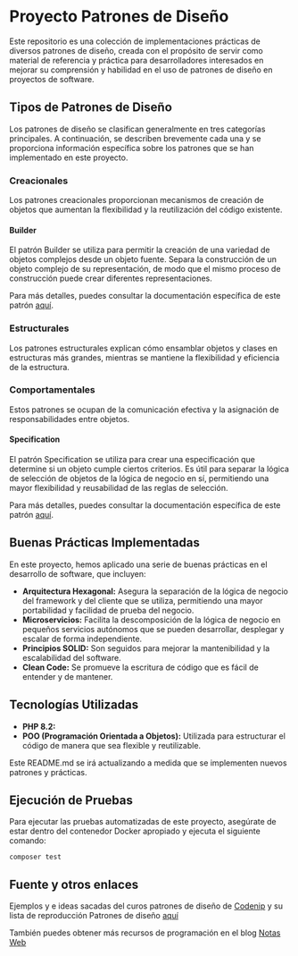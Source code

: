 # Proyecto Patrones de Diseño

Este repositorio es una colección de implementaciones prácticas de diversos patrones de diseño, creada con el propósito de servir como material de referencia y práctica para desarrolladores interesados en mejorar su comprensión y habilidad en el uso de patrones de diseño en proyectos de software.

## Tipos de Patrones de Diseño

Los patrones de diseño se clasifican generalmente en tres categorías principales. A continuación, se describen brevemente cada una y se proporciona información específica sobre los patrones que se han implementado en este proyecto.

### Creacionales

Los patrones creacionales proporcionan mecanismos de creación de objetos que aumentan la flexibilidad y la reutilización del código existente.

#### Builder

El patrón Builder se utiliza para permitir la creación de una variedad de objetos complejos desde un objeto fuente. Separa la construcción de un objeto complejo de su representación, de modo que el mismo proceso de construcción puede crear diferentes representaciones.

Para más detalles, puedes consultar la documentación específica de este patrón [aquí](https://designpatternsphp.readthedocs.io/en/latest/Creational/Builder/README.html).

### Estructurales

Los patrones estructurales explican cómo ensamblar objetos y clases en estructuras más grandes, mientras se mantiene la flexibilidad y eficiencia de la estructura.

### Comportamentales

Estos patrones se ocupan de la comunicación efectiva y la asignación de responsabilidades entre objetos.

#### Specification

El patrón Specification se utiliza para crear una especificación que determine si un objeto cumple ciertos criterios. Es útil para separar la lógica de selección de objetos de la lógica de negocio en sí, permitiendo una mayor flexibilidad y reusabilidad de las reglas de selección.

Para más detalles, puedes consultar la documentación específica de este patrón [aquí](https://designpatternsphp.readthedocs.io/en/latest/Behavioral/Specification/README.html).

## Buenas Prácticas Implementadas

En este proyecto, hemos aplicado una serie de buenas prácticas en el desarrollo de software, que incluyen:

- **Arquitectura Hexagonal:** Asegura la separación de la lógica de negocio del framework y del cliente que se utiliza, permitiendo una mayor portabilidad y facilidad de prueba del negocio.
- **Microservicios:** Facilita la descomposición de la lógica de negocio en pequeños servicios autónomos que se pueden desarrollar, desplegar y escalar de forma independiente.
- **Principios SOLID:** Son seguidos para mejorar la mantenibilidad y la escalabilidad del software.
- **Clean Code:** Se promueve la escritura de código que es fácil de entender y de mantener.

## Tecnologías Utilizadas

- **PHP 8.2:**
- **POO (Programación Orientada a Objetos):** Utilizada para estructurar el código de manera que sea flexible y reutilizable.

Este README.md se irá actualizando a medida que se implementen nuevos patrones y prácticas.


## Ejecución de Pruebas

Para ejecutar las pruebas automatizadas de este proyecto, asegúrate de estar dentro del contenedor Docker apropiado y ejecuta el siguiente comando:

```
composer test
```

## Fuente y otros enlaces
Ejemplos y e ideas sacadas del curos patrones de diseño de [Codenip](https://www.youtube.com/@Codenip) y su lista de reproducción Patrones de diseño
[aquí](https://www.youtube.com/playlist?list=PLWpsZlKx38t84dV5eKAD5VAeiOe4A0UKT)

También puedes obtener más recursos de programación en el blog [Notas Web](https://notasweb.me/blog/)